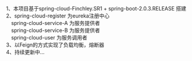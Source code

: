 1、本项目基于spring-cloud-Finchley.SR1 + spring-boot-2.0.3.RELEASE 搭建  
2、spring-cloud-register 为eureka注册中心  
　spring-cloud-service-A 为服务提供者  
　spring-cloud-service-B 为服务提供者  
　spring-cloud-user 为服务调用者  
3、以Feign的方式实现了负载均衡，熔断器  
4、持续更新中...  
